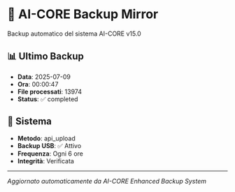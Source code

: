 # 🧬 AI-CORE Backup Mirror

Backup automatico del sistema AI-CORE v15.0

## 📊 Ultimo Backup
- **Data**: 2025-07-09
- **Ora**: 00:00:47
- **File processati**: 13974
- **Status**: ✅ completed

## 🎯 Sistema
- **Metodo**: api_upload
- **Backup USB**: ✅ Attivo
- **Frequenza**: Ogni 6 ore
- **Integrità**: Verificata

---
*Aggiornato automaticamente da AI-CORE Enhanced Backup System*
